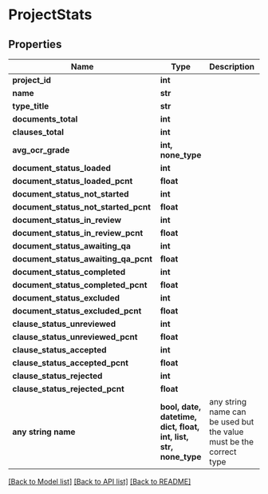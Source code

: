 # ProjectStats


## Properties
Name | Type | Description | Notes
------------ | ------------- | ------------- | -------------
**project_id** | **int** |  | 
**name** | **str** |  | 
**type_title** | **str** |  | 
**documents_total** | **int** |  | 
**clauses_total** | **int** |  | 
**avg_ocr_grade** | **int, none_type** |  | 
**document_status_loaded** | **int** |  | 
**document_status_loaded_pcnt** | **float** |  | 
**document_status_not_started** | **int** |  | 
**document_status_not_started_pcnt** | **float** |  | 
**document_status_in_review** | **int** |  | 
**document_status_in_review_pcnt** | **float** |  | 
**document_status_awaiting_qa** | **int** |  | 
**document_status_awaiting_qa_pcnt** | **float** |  | 
**document_status_completed** | **int** |  | 
**document_status_completed_pcnt** | **float** |  | 
**document_status_excluded** | **int** |  | 
**document_status_excluded_pcnt** | **float** |  | 
**clause_status_unreviewed** | **int** |  | 
**clause_status_unreviewed_pcnt** | **float** |  | 
**clause_status_accepted** | **int** |  | 
**clause_status_accepted_pcnt** | **float** |  | 
**clause_status_rejected** | **int** |  | 
**clause_status_rejected_pcnt** | **float** |  | 
**any string name** | **bool, date, datetime, dict, float, int, list, str, none_type** | any string name can be used but the value must be the correct type | [optional]

[[Back to Model list]](../README.md#documentation-for-models) [[Back to API list]](../README.md#documentation-for-api-endpoints) [[Back to README]](../README.md)


